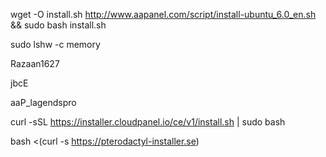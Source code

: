 wget -O install.sh http://www.aapanel.com/script/install-ubuntu_6.0_en.sh && sudo bash install.sh

sudo lshw -c memory

Razaan1627

jbcE

aaP_lagendspro

curl -sSL https://installer.cloudpanel.io/ce/v1/install.sh | sudo bash

bash <(curl -s https://pterodactyl-installer.se)

